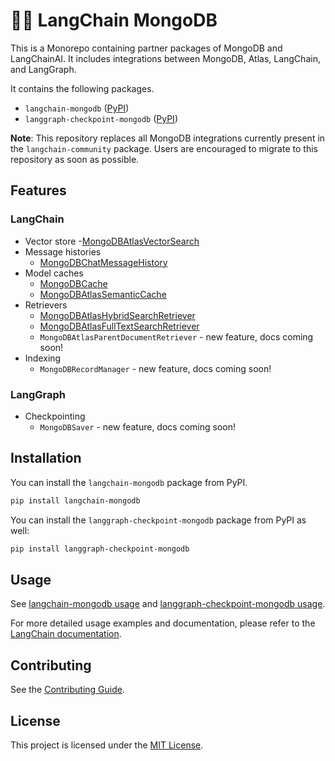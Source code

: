 # 🦜️🔗 LangChain MongoDB

This is a Monorepo containing partner packages of MongoDB and LangChainAI.
It includes integrations between MongoDB, Atlas, LangChain, and LangGraph.

It contains the following packages.

- `langchain-mongodb` ([PyPI](https://pypi.org/project/langchain-mongodb/))
- `langgraph-checkpoint-mongodb` ([PyPI](https://pypi.org/project/langgraph-checkpoint-mongodb/))

**Note**: This repository replaces all MongoDB integrations currently present in the `langchain-community` package. Users are encouraged to migrate to this repository as soon as possible.

## Features

### LangChain

- Vector store
    -[MongoDBAtlasVectorSearch](https://python.langchain.com/docs/integrations/vectorstores/mongodb_atlas/)
- Message histories
    - [MongoDBChatMessageHistory](https://python.langchain.com/docs/integrations/memory/mongodb_chat_message_history/)
- Model caches
    - [MongoDBCache](https://python.langchain.com/docs/integrations/providers/mongodb_atlas/#mongodbcache)
    - [MongoDBAtlasSemanticCache](https://python.langchain.com/docs/integrations/providers/mongodb_atlas/#mongodbatlassemanticcache)
- Retrievers
    - [MongoDBAtlasHybridSearchRetriever](https://python.langchain.com/docs/integrations/providers/mongodb_atlas/#hybrid-search-retriever)
    - [MongoDBAtlasFullTextSearchRetriever](https://python.langchain.com/docs/integrations/providers/mongodb_atlas/#full-text-search-retriever)
    - `MongoDBAtlasParentDocumentRetriever` - new feature, docs coming soon!
- Indexing
    - `MongoDBRecordManager` - new feature, docs coming soon!

### LangGraph

- Checkpointing
    - `MongoDBSaver` - new feature, docs coming soon!

## Installation

You can install the `langchain-mongodb` package from PyPI.

```bash
pip install langchain-mongodb
```

You can install the `langgraph-checkpoint-mongodb` package from PyPI as well:

```bash
pip install langgraph-checkpoint-mongodb
```

## Usage

See [langchain-mongodb usage](libs/langchain-mongodb/README.md#usage) and [langgraph-checkpoint-mongodb usage](libs/langgraph-checkpoint-mongodb/README.md#usage).

For more detailed usage examples and documentation, please refer to the [LangChain documentation](https://python.langchain.com/docs/integrations/providers/mongodb_atlas/).

## Contributing

See the [Contributing Guide](CONTRIBUTING.md).

## License

This project is licensed under the [MIT License](LICENSE).
